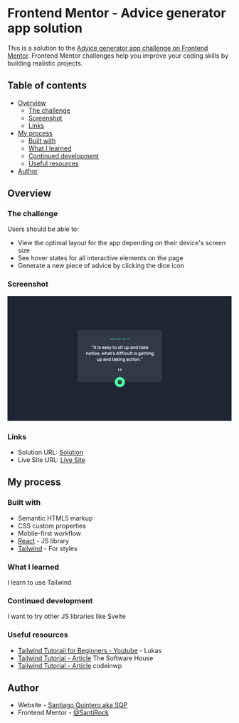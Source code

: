 # Frontend Mentor - Advice generator app solution

This is a solution to the [Advice generator app challenge on Frontend Mentor](https://www.frontendmentor.io/challenges/advice-generator-app-QdUG-13db). Frontend Mentor challenges help you improve your coding skills by building realistic projects.

## Table of contents

- [Overview](#overview)
  - [The challenge](#the-challenge)
  - [Screenshot](#screenshot)
  - [Links](#links)
- [My process](#my-process)
  - [Built with](#built-with)
  - [What I learned](#what-i-learned)
  - [Continued development](#continued-development)
  - [Useful resources](#useful-resources)
- [Author](#author)

## Overview

### The challenge

Users should be able to:

- View the optimal layout for the app depending on their device's screen size
- See hover states for all interactive elements on the page
- Generate a new piece of advice by clicking the dice icon

### Screenshot

![](./public/images/screenshott.jpg)

### Links

- Solution URL: [Solution](https://www.frontendmentor.io/solutions/advice-generator-app-solution-pixel-perfect-tailwind-5Bb1AR9WAT)
- Live Site URL: [Live Site](https://santirockk.github.io/advice-generator/)

## My process

### Built with

- Semantic HTML5 markup
- CSS custom properties
- Mobile-first workflow
- [React](https://reactjs.org/) - JS library
- [Tailwind](https://tailwindcss.com/) - For styles

### What I learned

I learn to use Tailwind

### Continued development

I want to try other JS libraries like Svelte

### Useful resources

- [Tailwind Tutorail for Beginners - Youtube](https://youtu.be/DenUCuq4G04?si=JehH1Ng-bb8-VALG) - Lukas
- [Tailwind Tutorial - Article](https://tsh.io/blog/tailwind-css-tutorial/) The Software House
- [Tailwind Tutorial - Article](https://www.codeinwp.com/blog/tailwind-css-tutorial/) codeinwp

## Author

- Website - [Santiago Quintero aka SQP](https://sqpweb.netlify.app/)
- Frontend Mentor - [@SantiRock](https://www.frontendmentor.io/profile/SantiRock)

